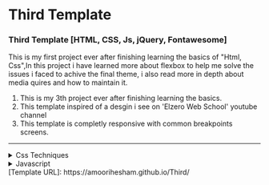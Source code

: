 # Third Template
### Third Template [HTML, CSS, Js, jQuery, Fontawesome] 

This is my first project ever after finishing learning the basics of "Html, Css",In this project i have learned more about flexbox to help me solve the issues i faced to achive the final theme, i also read more in depth about media quires and how to maintain it.

1. This is my 3th project ever after finishing learning the basics.
2. This template inspired of a desgin i see on 'Elzero Web School' youtube channel
3. This template is completly responsive with common breakpoints screens.

****


<details>

<summary>Css Techniques</summary>

### Css Techniques

* felxbox
* grid
* media query
* animation
* position
* psudo-elements

</details>
<details>

<summary>Javascript</summary>

### Javascript
  * Event Section [Countdown Counter]
### jQuery
  * Back To Top [Button]
  * Skills Section [Animate the skills progress when scroll to it]
</details>
[Template URL]: https://amoorihesham.github.io/Third/
